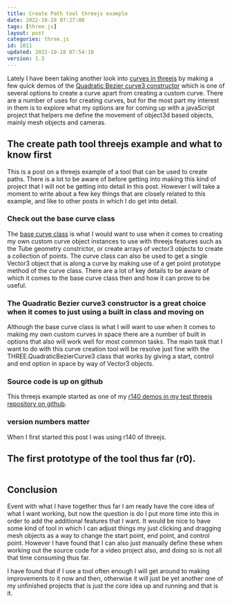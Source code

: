 ```yaml
---
title: Create Path tool threejs example
date: 2022-10-28 07:27:00
tags: [three.js]
layout: post
categories: three.js
id: 1011
updated: 2022-10-28 07:54:10
version: 1.3
---
```


Lately I have been taking another look into [curves in threejs](https://threejs.org/docs/#api/en/extras/core/Curve) by making a few quick demos of the [Quadratic Bezier curve3 constructor](https://threejs.org/docs/#api/en/extras/curves/QuadraticBezierCurve3) which is one of several options to create a curve apart from creating a custom curve. There are a number of uses for creating curves, but for the most part my interest in them is to explore what my options are for coming up with a javaScript project that helpers me define the movement of object3d based objects, mainly mesh objects and cameras.


<!-- more -->

## The create path tool threejs example and what to know first

This is a post on a threejs example of a tool that can be used to create paths. There is a lot to be aware of before getting into making this kind of project that I will not be getting into detail in this post. However I will take a moment to write about a few key things that are closely related to this example, and like to other posts in which I do get into detail.

### Check out the base curve class

The [base curve class](/2022/06/17/threejs-curve/) is what I would want to use when it comes to creating my own custom curve object instances to use with threejs features such as the Tube geometry constrictor, or create arrays of vector3 objects to create a collection of points. The curve class can also be used to get a single Vector3 object that is along a curve by making use of a get point prototype method of the curve class. There are a lot of key details to be aware of which it comes to the base curve class then and how it can prove to be useful.

### The Quadratic Bezier curve3 constructor is a great choice when it comes to just using a built in class and moving on

Although the base curve class is what I will want to use when it comes to making my own custom curves in space there are a number of built in options that also will work well for most common tasks. The main task that I want to do with this curve creation tool will be resolve just fine with the THREE.QuadraticBezierCurve3 class that works by giving a start, control and end option in space by way of Vector3 objects.

### Source code is up on github

This threejs example started as one of my [r140 demos in my test threejs repository on github](https://github.com/dustinpfister/test_threejs/tree/master/views/demos/r140/proto-curve-paths-tool).

### version numbers matter

When I first started this post I was using r140 of threejs.

## The first prototype of the tool thus far \(r0\).


```js
```

## Conclusion

Event with what I have together thus far I am ready have the core idea of what I want working, but now the question is do I put more time into this in order to add the additional features that I want. It would be nice to have some kind of tool in which I can adjust things my just clicking and dragging mesh objects as a way to change the start point, end point, and control point. However I have found that I can also just manually define these when working out the  source code for a video project also, and doing so is not all that time consuming thus far.

I have found that if I use a tool often enough I will get around to making improvements to it now and then, otherwise it will just be yet another one of my unfinished projects that is just the core idea up and running and that is it.